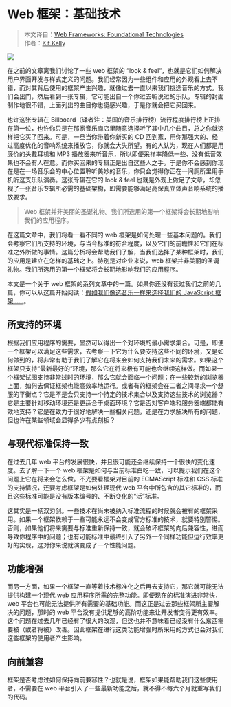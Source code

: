 # Web 框架：基础技术

> 本文译自：[Web Frameworks: 
Foundational Technologies](https://www.sitepen.com/blog/2017/07/06/web-frameworksfoundational-technologies/)  
作者：[Kit Kelly](https://www.sitepen.com/blog/author/kkelly/)

![](https://www.sitepen.com/blog/wp-content/uploads/2017/06/blog-7.jpg)

在之前的文章离我们讨论了一些 web 框架的 “look & feel“，也就是它们如何解决用户界面开发与样式定义的问题。我们经常因为一些组件和应用的外观看上去不错，而对其背后使用的框架产生兴趣，就像过去一直以来我们挑选音乐的方式。我们会出门，然后看到一张专辑，它可能出自一个你过去听说过的乐队，专辑的封面制作地很不错，上面列出的曲目你也挺感兴趣，于是你就会把它买回来。

也许这张专辑在 Billboard（译者注：美国的音乐排行榜）流行程度排行榜上正排在第一位，也许你只是在那家音乐商店里随意选择听了其中几个曲目，总之你就这样把它买了回来。可是，一旦当你带着你新买的 CD 回到家，用你那强大的、经过高度优化的音响系统来播放它，你就会大失所望。有的人认为，现在人们都是用廉价的头戴耳机和 MP3 播放器来听音乐，所以即便采样率降低一些、没有低音效果也不会有人在意。而你买回来的专辑正是出自这些人之手。于是你不会感到你现在是在一场音乐会的中心位置聆听美妙的音乐，你只会觉得你正在一间厕所里用手机听这支乐队演奏。这张专辑在它的 look & feel 也就是外观上做足了文章，却忽视了一张音乐专辑所必需的基础架构，即需要能够满足高保真立体声音响系统的播放要求。

> Web 框架并非美丽的圣诞礼物。我们所选用的第一个框架将会长期地影响我们的应用程序。

在这篇文章中，我们将看一看不同的 web 框架是如何处理一些基本问题的。我们会考察它们所支持的环境，与当今标准的符合程度，以及它们的前瞻性和它们在标准之外所做的事情。这篇分析将会帮助我们了解，当我们选择了某种框架时，我们的应用是建立在怎样的基础之上。特别是对企业来说，web 框架并非美丽的圣诞礼物。我们所选用的第一个框架将会长期地影响我们的应用程序。

本文是一个关于 web 框架的系列文章中的一篇。如果你还没有读过我们之前的几篇，你可以从这篇开始阅读：[假如我们像选音乐一样来选择我们的 JavaScript 框架……](https://www.sitepen.com/blog/2017/06/13/if-we-chose-our-javascript-framework-like-we-chose-our-music/)。

## 所支持的环境
根据我们应用程序的需要，显然可以得出一个对环境的最小需求集合。可是，即便一个框架可以满足这些需求，去考察一下它为什么要支持这些不同的环境，又是如何做到的，将非常有助于我们了解它在将来会如何支持我们未来的需求。如果这个框架只支持“最新最好的”环境，那么它在将来极有可能也会继续这样做。而如果一个框架试图支持非常过时的环境，那么它就会面临一个问题：在一些较新的浏览器上面，如何去保证框架也能高效率地运行。或者有的框架会在二者之间寻求一个舒服的平衡点？它是不是会只支持一个特定的技术集合以及支持这些技术的浏览器？它是主要针对移动环境还是更适合于桌面环境？它是否对客户端和服务器端都能有效地支持？它是在致力于很好地解决一些相关问题，还是在力求解决所有的问题，但也许在某些领域会显得多少有点刻板？

## 与现代标准保持一致
在过去几年 web 平台的发展很快，并且很可能还会继续保持一个很快的变化速度。去了解一下一个 web 框架是如何与当前标准白吃一致，可以提示我们在这个问题上它在将来会怎么做。不光要看框架对目前的 ECMAScript 标准和 CSS 标准的支持情况，还要考虑框架是如何处理现代 web 平台中所包含的其它标准的，而且这些标准可能是没有版本编号的、不断变化的“活”标准。

这其实是一柄双刃剑。一些技术在尚未被纳入标准流程的时候就会被有的框架采用。如果一个框架依赖于一些可能永远不会变成官方标准的技术，就要特别警惕。否则，如果他们将来需要与标准重新保持一致，就会破坏框架的向后兼容性，进而导致你程序中的问题；也有可能标准中最终引入了另外一个同样功能但运行效率更好的实现，这对你来说就演变成了一个性能问题。

## 功能增强
而另一方面，如果一个框架一直等着技术标准化之后再去支持它，那它就可能无法提供构建一个现代 web 应用程序所需的完整功能。即便现在的标准演进非常快，web 平台也可能无法提供所有需要的基础功能。而这正是过去那些框架所主要解决的问题，那时的 web 平台没有提供足够的高阶功能来让开发者变得更有效率。这个问题在过去几年已经有了很大的改观，但这也并不意味着已经没有什么东西需要被（或者将被）改善。因此框架在进行这类功能增强时所采用的方式也会对我们这些框架的使用者产生影响。

## 向前兼容
框架是否考虑过如何保持向前兼容性？也就是说，框架如果能帮助我们这些使用者，不需要在 web 平台引入了一些最新功能之后，就不得不每六个月就重写我们的代码。